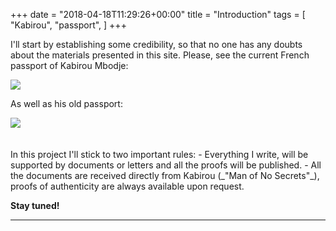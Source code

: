 +++
date = "2018-04-18T11:29:26+00:00"
title = "Introduction"
tags = [
    "Kabirou",
    "passport",
]
+++

I'll start by establishing some credibility, so that no one has any doubts about the materials presented in this site. Please, see the current French passport of Kabirou Mbodje:
<div class="container" style="width:auto">
  <a target="blank" href="https://res.cloudinary.com/vincentstradic/image/upload/v1523977187/Kabirou_passport_ca14jy.jpg">
    <img src="https://res.cloudinary.com/vincentstradic/image/upload/f_auto,q_auto/v1523977187/Kabirou_passport_ca14jy.jpg" style="max-width:100%">
  </a>
</div>

As well as his old passport:
<!--more-->

<div class="container" style="width:auto">
  <a target="blank" href="https://res.cloudinary.com/vincentstradic/image/upload/v1523977188/Kabirou_old_passport_wct6ij.jpg">
    <img src="https://res.cloudinary.com/vincentstradic/image/upload/f_auto,q_auto/v1523977188/Kabirou_old_passport_wct6ij.jpg" style="max-width:100%">
  </a>
</div>
<br></br>
In this project I'll stick to two important rules:
- Everything I write, will be supported by documents or letters and all the proofs will be published.
- All the documents are received directly from Kabirou (_"Man of No Secrets"_), proofs of authenticity are always available upon request.

**Stay tuned!**

<hr>
